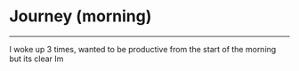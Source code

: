 # Journey  (morning)
---

I woke up 3 times, wanted to be productive from the start of the morning but its clear Im